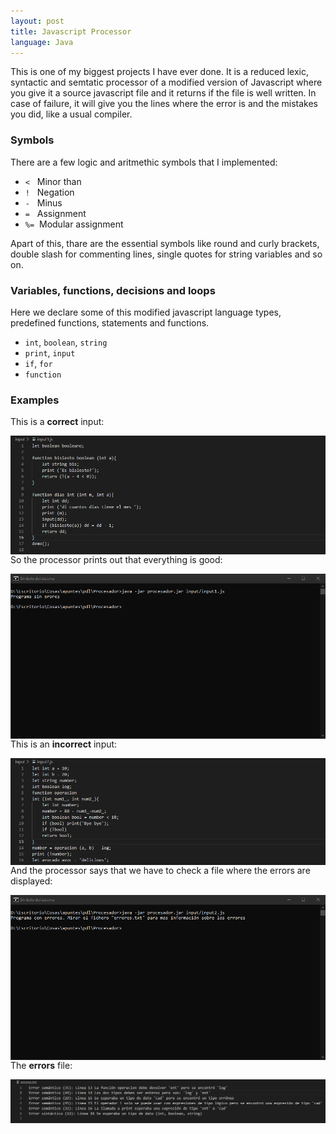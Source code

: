 ```yaml
---
layout: post
title: Javascript Processor
language: Java
---
```


This is one of my biggest projects I have ever done. It is a reduced lexic, syntactic and semtatic processor of a modified version of Javascript where you give it a source javascript file and it returns if the file is well written. In case of failure, it will give you the lines where the error is and the mistakes you did, like a usual compiler.

### Symbols

There are a few logic and aritmethic symbols that I implemented:

* `<`&nbsp;&nbsp;&nbsp;Minor than 
* `!`&nbsp;&nbsp;&nbsp;Negation
* `-`&nbsp;&nbsp;&nbsp;Minus 
* `=`&nbsp;&nbsp;&nbsp;Assignment 
* `%=`&nbsp;&nbsp;Modular assignment 


Apart of this, thare are the essential symbols like round and curly brackets, double slash for commenting lines, single quotes for string variables and so on.

### Variables, functions, decisions and loops

Here we declare some of this modified javascript language types, predefined functions, statements and functions.

* `int`, `boolean`, `string`
* `print`, `input`
* `if`, `for`
* `function`

### Examples

This is a **correct** input:

<img src="../img/processor/good_input.png"
     alt="Good input"
     style="float: left; margin-right: 10px;" />

So the processor prints out that everything is good:

<img src="../img/processor/cmd_good.png"
     alt="Good input cmd"
     style="float: left; margin-right: 10px;" />

This is an **incorrect** input:

<img src="../img/processor/bad_input.png"
     alt="Incorrect input"
     style="float: left; margin-right: 10px;" />

And the processor says that we have to check a file where the errors are displayed:

<img src="../img/processor/cmd_bad.png"
     alt="Good input cmd"
     style="float: left; margin-right: 10px;" />

The **errors** file:

<img src="../img/processor/errores.png"
     alt="Good input cmd"
     style="float: left; margin-right: 10px;" />
